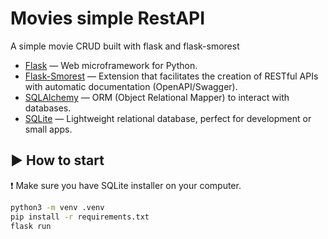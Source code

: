 # Movies simple RestAPI

A simple movie CRUD built with flask and flask-smorest

- [Flask](https://flask.palletsprojects.com/) — Web microframework for Python.
- [Flask-Smorest](https://flask-smorest.readthedocs.io/) — Extension that facilitates the creation of RESTful APIs with automatic documentation (OpenAPI/Swagger).
- [SQLAlchemy](https://www.sqlalchemy.org/) — ORM (Object Relational Mapper) to interact with databases.
- [SQLite](https://www.sqlite.org/index.html) — Lightweight relational database, perfect for development or small apps.

## ▶️ How to start

❗ Make sure you have SQLite installer on your computer.

```bash
python3 -m venv .venv
pip install -r requirements.txt
flask run
```
